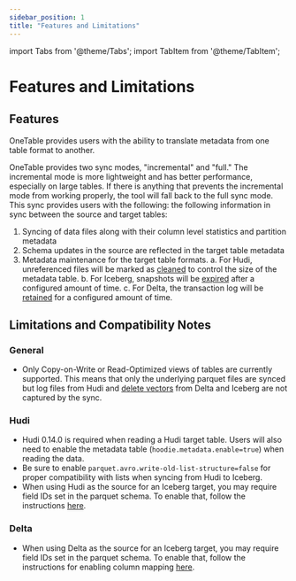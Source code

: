 ```yaml
---
sidebar_position: 1
title: "Features and Limitations"
---
```


import Tabs from '@theme/Tabs';
import TabItem from '@theme/TabItem';

# Features and Limitations
## Features
OneTable provides users with the ability to translate metadata from one table format to another.  

OneTable provides two sync modes, "incremental" and "full." The incremental mode is more lightweight and has better performance, especially on large tables. If there is anything that prevents the incremental mode from working properly, the tool will fall back to the full sync mode.   
This sync provides users with the following: the following information in sync between the source and target tables:  
1. Syncing of data files along with their column level statistics and partition metadata 
2. Schema updates in the source are reflected in the target table metadata
3. Metadata maintenance for the target table formats.
   a. For Hudi, unreferenced files will be marked as [cleaned](https://hudi.apache.org/docs/hoodie_cleaner/) to control the size of the metadata table.
   b. For Iceberg, snapshots will be [expired](https://iceberg.apache.org/docs/latest/maintenance/#expire-snapshots) after a configured amount of time.
   c. For Delta, the transaction log will be [retained](https://docs.databricks.com/en/sql/language-manual/delta-vacuum.html) for a configured amount of time.

## Limitations and Compatibility Notes
### General
- Only Copy-on-Write or Read-Optimized views of tables are currently supported. This means that only the underlying parquet files are synced but log files from Hudi and [delete vectors](https://docs.delta.io/latest/delta-deletion-vectors.html#:~:text=Deletion%20vectors%20indicate%20changes%20to,is%20run%20on%20the%20table.) from Delta and Iceberg are not captured by the sync.

### Hudi
- Hudi 0.14.0 is required when reading a Hudi target table. Users will also need to enable the metadata table (`hoodie.metadata.enable=true`) when reading the data.
- Be sure to enable `parquet.avro.write-old-list-structure=false` for proper compatibility with lists when syncing from Hudi to Iceberg.
- When using Hudi as the source for an Iceberg target, you may require field IDs set in the parquet schema. To enable that, follow the instructions [here](https://github.com/onetable-io/onetable/tree/main/hudi-support/extensions).

### Delta
- When using Delta as the source for an Iceberg target, you may require field IDs set in the parquet schema. To enable that, follow the instructions for enabling column mapping [here](https://docs.delta.io/latest/delta-column-mapping.html).
